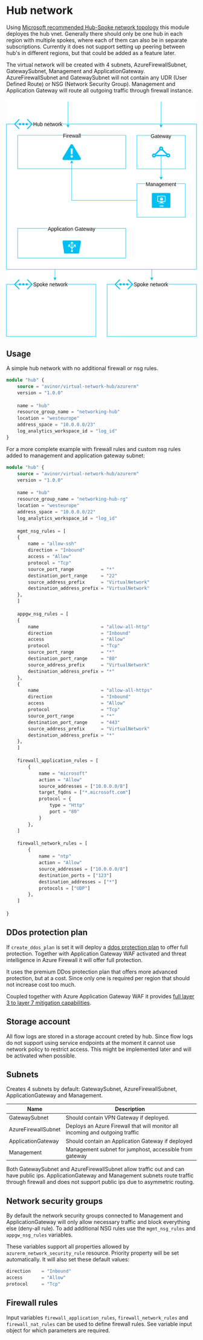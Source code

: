 # Hub network

Using [Microsoft recommended Hub-Spoke network topology](https://docs.microsoft.com/en-us/azure/architecture/reference-architectures/hybrid-networking/hub-spoke) this module deployes the hub vnet. Generally there should only be one hub in each region with multiple spokes, where each of them can also be in separate subscriptions. Currently it does not support setting up peering between hub's in different regions, but that could be added as a feature later.

The virtual network will be created with 4 subnets, AzureFirewallSubnet, GatewaySubnet, Management and ApplicationGateway. AzureFirewallSubnet and GatewaySubnet will not contain any UDR (User Defined Route) or NSG (Network Security Group). Management and Application Gateway will route all outgoing traffic through firewall instance.

![hub topology](images/hub-network.png)

## Usage

A simple hub network with no additional firewall or nsg rules.

```terraform
module "hub" {
    source = "avinor/virtual-network-hub/azurerm"
    version = "1.0.0"

    name = "hub"
    resource_group_name = "networking-hub"
    location = "westeurope"
    address_space = "10.0.0.0/23"
    log_analytics_workspace_id = "log_id"
}
```

For a more complete example with firewall rules and custom nsg rules added to management and application gateway subnet:

```terraform
module "hub" {
    source = "avinor/virtual-network-hub/azurerm"
    version = "1.0.0"

    name = "hub"
    resource_group_name = "networking-hub-rg"
    location = "westeurope"
    address_space = "10.0.0.0/22"
    log_analytics_workspace_id = "log_id"

    mgmt_nsg_rules = [
    {
        name = "allow-ssh"
        direction = "Inbound"
        access = "Allow"
        protocol = "Tcp"
        source_port_range          = "*"
        destination_port_range     = "22"
        source_address_prefix      = "VirtualNetwork"
        destination_address_prefix = "VirtualNetwork"
    },
    ]

    appgw_nsg_rules = [
    {
        name                       = "allow-all-http"
        direction                  = "Inbound"
        access                     = "Allow"
        protocol                   = "Tcp"
        source_port_range          = "*"
        destination_port_range     = "80"
        source_address_prefix      = "VirtualNetwork"
        destination_address_prefix = "*"
    },
    {
        name                       = "allow-all-https"
        direction                  = "Inbound"
        access                     = "Allow"
        protocol                   = "Tcp"
        source_port_range          = "*"
        destination_port_range     = "443"
        source_address_prefix      = "VirtualNetwork"
        destination_address_prefix = "*"
    },
    ]

    firewall_application_rules = [
        {
            name = "microsoft"
            action = "Allow"
            source_addresses = ["10.0.0.0/8"]
            target_fqdns = ["*.microsoft.com"]
            protocol = {
                type = "Http"
                port = "80"
            }
        },
    ]

    firewall_network_rules = [
        {
            name = "ntp"
            action = "Allow"
            source_addresses = ["10.0.0.0/8"]
            destination_ports = ["123"]
            destination_addresses = ["*"]
            protocols = ["UDP"]
        },
    ]

}
```

## DDos protection plan

If `create_ddos_plan` is set it will deploy a [ddos protection plan](https://docs.microsoft.com/en-us/azure/virtual-network/ddos-protection-overview) to offer full protection. Together with Application Gateway WAF activated and threat intelligence in Azure Firewall it will offer full protection.

It uses the premium DDos protection plan that offers more advanced protection, but at a cost. Since only one is required per region that should not increase cost too much.

Coupled together with Azure Application Gateway WAF it provides [full layer 3 to layer 7 mitigation capabilities](https://docs.microsoft.com/en-us/azure/virtual-network/ddos-protection-overview#types-of-ddos-attacks-that-ddos-protection-standard-mitigates).

## Storage account

All flow logs are stored in a storage account creted by hub. Since flow logs do not support using service endpoints at the moment it cannot use network policy to restrict access. This might be implemented later and will be activated when possible.

## Subnets

Creates 4 subnets by default: GatewaySubnet, AzureFirewallSubnet, ApplicationGateway and Management.

| Name       | Description |
|------------|-------------|
| GatewaySubnet   | Should contain VPN Gateway if deployed.
| AzureFirewallSubnet | Deploys an Azure Firewall that will monitor all incoming and outgoing traffic
| ApplicationGateway   | Should contain an Application Gateway if deployed
| Management    | Management subnet for jumphost, accessible from gateway

Both GatewaySubnet and AzureFirewallSubnet allow traffic out and can have public ips. ApplicationGateway and Management subnets route traffic through firewall and does not support public ips due to asymmetric routing.

## Network security groups

By default the network security groups connected to Management and ApplicationGateway will only allow necessary traffic and block everything else (deny-all rule). To add additional NSG rules use the `mgmt_nsg_rules` and `appgw_nsg_rules` variables.

These variables support all properties allowed by `azurerm_network_security_rule` resource. Priority property will be set automatically. It will also set these default values:

```terraform
direction    = "Inbound"
access       = "Allow"
protocol     = "Tcp"
```

## Firewall rules

Input variables `firewall_application_rules`, `firewall_network_rules` and `firewall_nat_rules` can be used to define firewall rules. See variable input object for which parameters are required.